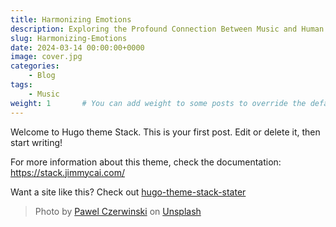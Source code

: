 ```yaml
---
title: Harmonizing Emotions 
description: Exploring the Profound Connection Between Music and Human Feelings
slug: Harmonizing-Emotions
date: 2024-03-14 00:00:00+0000
image: cover.jpg
categories:
    - Blog 
tags:
    - Music
weight: 1       # You can add weight to some posts to override the default sorting (date descending)
---
```


Welcome to Hugo theme Stack. This is your first post. Edit or delete it, then start writing!

For more information about this theme, check the documentation: https://stack.jimmycai.com/

Want a site like this? Check out [hugo-theme-stack-stater](https://github.com/CaiJimmy/hugo-theme-stack-starter)

> Photo by [Pawel Czerwinski](https://unsplash.com/@pawel_czerwinski) on [Unsplash](https://unsplash.com/)